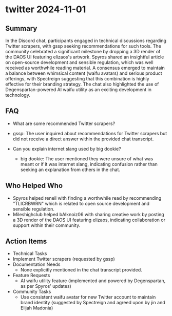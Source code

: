 # twitter 2024-11-01

## Summary

In the Discord chat, participants engaged in technical discussions regarding Twitter scrapers, with gssp seeking recommendations for such tools. The community celebrated a significant milestone by dropping a 3D render of the DAOS UI featuring elizaos's artwork. Spyros shared an insightful article on open-source development and sensible regulation, which was well received as worthwhile reading material. A consensus emerged to maintain a balance between whimsical content (waifu avatars) and serious product offerings, with Spectreign suggesting that this combination is highly effective for their branding strategy. The chat also highlighted the use of Degenspartan-powered AI waifu utility as an exciting development in technology.

## FAQ

- What are some recommended Twitter scrapers?
- gssp: The user inquired about recommendations for Twitter scrapers but did not receive a direct answer within the provided chat transcript.

- Can you explain internet slang used by big dookie?
    - big dookie: The user mentioned they were unsure of what was meant or if it was internet slang, indicating confusion rather than seeking an explanation from others in the chat.

## Who Helped Who

- Spyros helped reneil with finding a worthwhile read by recommending "TLICRBWRN" which is related to open source development and sensible regulation.
- Mileshighclub helped bAIknoiz06 with sharing creative work by posting a 3D render of the DAOS UI featuring elizaos, indicating collaboration or support within their community.

## Action Items

- Technical Tasks
- Implement Twitter scrapers (requested by gssp)
- Documentation Needs
    - None explicitly mentioned in the chat transcript provided.
- Feature Requests
    - AI waifu utility feature (implemented and powered by Degenspartan, as per Spyros' updates)
- Community Tasks
    - Use consistent waifu avatar for new Twitter account to maintain brand identity (suggested by Spectreign and agreed upon by jin and Elijah Madonia)
